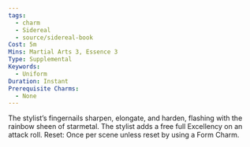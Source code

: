 ```yaml
---
tags:
  - charm
  - Sidereal
  - source/sidereal-book
Cost: 5m
Mins: Martial Arts 3, Essence 3
Type: Supplemental
Keywords:
  - Uniform
Duration: Instant
Prerequisite Charms:
  - None
---
```

The stylist’s fingernails sharpen, elongate, and harden, flashing with the rainbow sheen of starmetal. The stylist adds a free full Excellency on an attack roll. Reset: Once per scene unless reset by using a Form Charm.